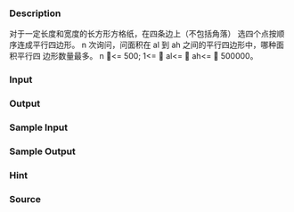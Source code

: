 
### Description
对于一定长度和宽度的长方形方格纸，在四条边上（不包括角落）
选四个点按顺序连成平行四边形。
n 次询问，问面积在 al 到 ah 之间的平行四边形中，哪种面积平行四
边形数量最多。
n <= 500; 1<=  al<=  ah<=  500000。
### Input

### Output

### Sample Input

### Sample Output

### Hint

### Source
